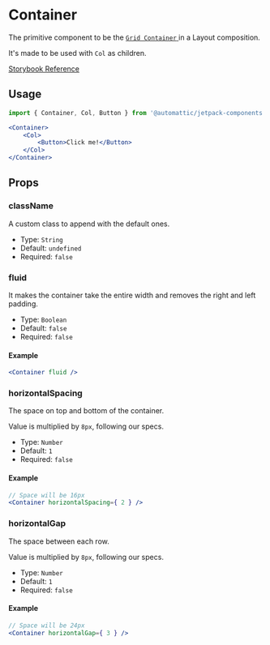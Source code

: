# Container

The primitive component to be the [ `Grid Container` ](https://www.w3schools.com/css/css_grid_container.asp) in a Layout composition.

It's made to be used with `Col` as children.

[ Storybook Reference ](https://automattic.github.io/jetpack-storybook/?path=/story/js-packages-components-layout--default)

## Usage

```jsx
import { Container, Col, Button } from '@automattic/jetpack-components';

<Container>
	<Col>
		<Button>Click me!</Button>
	</Col>
</Container>
```

## Props

### className

A custom class to append with the default ones.

- Type: `String`
- Default: `undefined`
- Required: `false`

### fluid

It makes the container take the entire width and removes the right and left padding.

- Type: `Boolean`
- Default: `false`
- Required: `false`

#### Example

```jsx
<Container fluid />
```

### horizontalSpacing

The space on top and bottom of the container.

Value is multiplied by `8px`, following our specs.

- Type: `Number`
- Default: `1`
- Required: `false`

#### Example

```jsx
// Space will be 16px
<Container horizontalSpacing={ 2 } />
```

### horizontalGap

The space between each row.

Value is multiplied by `8px`, following our specs.

- Type: `Number`
- Default: `1`
- Required: `false`

#### Example

```jsx
// Space will be 24px
<Container horizontalGap={ 3 } />
```
